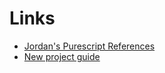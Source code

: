 # Links

* [Jordan's Purescript References](https://github.com/JordanMartinez/purescript-jordans-reference)
* [New project guide](https://github.com/JordanMartinez/purescript-jordans-reference/blob/latestRelease/01-Build-Tools/03-New-Project-From-Start-to-Finish.md)
